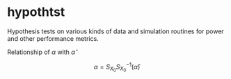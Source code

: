 # hypothtst
Hypothesis tests on various kinds of data and simulation routines for power and other performance metrics.

Relationship of $\alpha$ with $\hat{\alpha}$

$$\alpha = S_{X_0}S_{X_0}^{-1}(\hat{\alpha})$$


